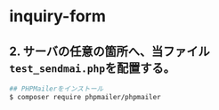 # inquiry-form

## 2. サーバの任意の箇所へ、当ファイル`test_sendmai.php`を配置する。
```bash
## PHPMailerをインストール
$ composer require phpmailer/phpmailer
